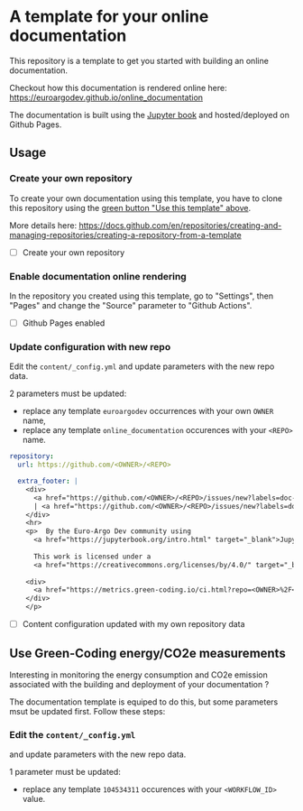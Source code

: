# A template for your online documentation

This repository is a template to get you started with building an online documentation.

Checkout how this documentation is rendered online here: https://euroargodev.github.io/online_documentation

The documentation is built using the [Jupyter book](https://jupyterbook.org/en/stable/intro.html) and hosted/deployed on Github Pages.

## Usage

### Create your own repository

To create your own documentation using this template, you have to clone this repository using the [green button "Use this template" above](https://github.com/new?template_name=online_documentation&template_owner=euroargodev).

More details here:
https://docs.github.com/en/repositories/creating-and-managing-repositories/creating-a-repository-from-a-template

- [ ] Create your own repository

### Enable documentation online rendering

In the repository you created using this template, go to "Settings", then "Pages" and change the "Source" parameter to "Github Actions".

- [ ] Github Pages enabled

### Update configuration with new repo

Edit the `content/_config.yml` and update parameters with the new repo data.

2 parameters must be updated:

- replace any template `euroargodev` occurrences with your own `OWNER` name,
- replace any template `online_documentation` occurences with your `<REPO>` name.

```yml
repository:
  url: https://github.com/<OWNER>/<REPO>

  extra_footer: |
    <div> ️
      <a href="https://github.com/<OWNER>/<REPO>/issues/new?labels=doc-edit&template=doc_edit_template.md" target="_blank">✏ Click here to make a suggestion about this page</a>
      | <a href="https://github.com/<OWNER>/<REPO>/issues/new?labels=doc-error&template=doc_error_template.md" target="_blank">🚨 Report an error on this page</a>
    </div>
    <hr>
    <p>  By the Euro-Argo Dev community using
      <a href="https://jupyterbook.org/intro.html" target="_blank">Jupyter Book</a>.
      
      This work is licensed under a 
      <a href="https://creativecommons.org/licenses/by/4.0/" target="_blank"> Creative Commons Attribution 4.0 Generic License.</a> 
    
    <div>
      <a href="https://metrics.green-coding.io/ci.html?repo=<OWNER>%2F<REPO>&amp;branch=main&amp;workflow=<WORKFLOW_ID>"><img src="https://api.green-coding.io/v1/ci/badge/get?repo=<OWNER>/<REPO>&amp;branch=main&amp;workflow=<WORKFLOW_ID>"></a>   
    </div>
    </p>
```

- [ ] Content configuration updated with my own repository data


## Use Green-Coding energy/CO2e measurements

Interesting in monitoring the energy consumption and CO2e emission associated with the building and deployment of your documentation ?

The documentation template is equiped to do this, but some parameters msut be updated first. Follow these steps:

### Edit the `content/_config.yml` 

and update parameters with the new repo data.

1 parameter must be updated:

- replace any template `104534311` occurences with your `<WORKFLOW_ID>` value.


